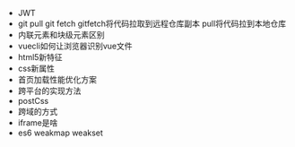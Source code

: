 - JWT
- git pull git fetch  gitfetch将代码拉取到远程仓库副本  pull将代码拉到本地仓库
- 内联元素和块级元素区别
- vuecli如何让浏览器识别vue文件
- html5新特征
- css新属性
- 首页加载性能优化方案
- 跨平台的实现方法
- postCss
- 跨域的方式
- iframe是啥
- es6 weakmap weakset

